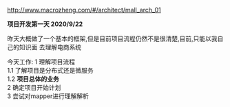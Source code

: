 http://www.macrozheng.com/#/architect/mall_arch_01

**项目开发第一天
2020/9/22**

昨天大概做了一个基本的框架,但是目前项目流程仍然不是很清楚,目前,只能以我自己的知识面
去理解电商系统

今天工作:
        1 理解项目流程<br/>
            1.1 了解项目是分布式还是微服务<br/>
            1.2 **项目总体的业务**<br/>
        2 确定项目开始计划<br/>
        3 尝试对mapper进行理解解析<br/>
        

